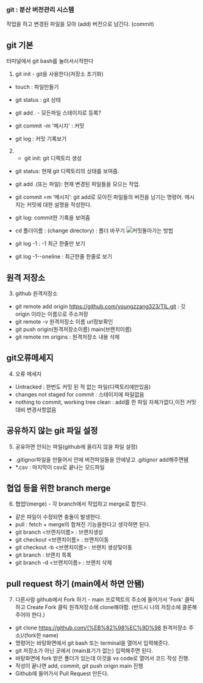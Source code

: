 ### git : 분산 버전관리 시스템

작업을 하고
변경된 파일을 모아 (add)
버전으로 남긴다. (commit)
 ## git 기본

터미널에서 git bash를 눌러서시작한다
1. git init - git을 사용한다(저장소 초기화)
 - touch : 파일만들기
 - git status : git 상태
 - git add . - 모든파일 스테이지로 등록?
 - git commit -m '메시지' : 커밋

 - git log : 커밋 기록보기

2. - git init: git 디렉토리 생성
- git status: 현재 git 디렉토리의 상태를 보여줌.
- git add .(또는 파일): 현재 변경된 파일들을 모으는 작업.
- git commit =m ‘메시지’: git add로 모아진 파일들의 버전을 남기는 명령어. 메시지는 커밋에 대한 설명을 작성한다.
- git log: commit한 기록을 보여줌
- cd 폴더이름 : (change directory)  : 폴더 바꾸기
![커밋돌아가는 방법](/git%EC%9D%B4%20%EB%8F%8C%EC%95%84%EA%B0%80%EB%8A%94%20%EA%B7%B8%EB%A6%BC.PNG)

 - git log -1 : -1 최근 한줄만 보기
 - git log -1--oneline : 최근한줄 한줄로 보기


## 원격 저장소

3. github 원격저장소
 - git remote add  origin https://github.com/youngzzang323/TIL.git : 깃 origin 이라는 이름으로 주소저장
 - git remote -v 원격저장소 이름 url정보확인
 - git push origin(원격저장소이름) main(브랜치이름)
 - git remote rm origins : 원격저장소 내용 삭제

## git오류메세지

4. 오류 메세지
 - Untracked : 한번도 커밋 된 적 없는 파일(디렉토리에만있음)
 - changes not staged for commit : 스테이지에 파일없음
 - nothing to commit, working tree clean : add를 한 파일 자체가없다,이전 커밋대비 변경사항없음

## 공유하지 않는 git 파일 설정
 5. 공유하면 안되는 파일(github에 올리지 않을 파일 설정)
 -  .gitignor파일을 만들어서 안에 버전파일들을 안에넣고 .gitignor add해주면됌
 - *.csv : 마지막이 csv로 끝나는 모드파일

## 협업 등을 위한 branch merge
 6. 협업!(merge) - 각 branch에서 작업하고 merge로 합친다.

  - 같은 파일이 수정되면 충돌이 발생한다.
  - pull : fetch + merge의 합쳐진 기능을한다고 생각하면 된다.
  - git branch <브랜치이름> : 브랜치생성
 - git checkout <브랜치이름> : 브랜치이동
 - git checkout -b <브랜치이름> : 브랜치 생성및이동
  - git branch : 브랜치 목록
  - git branch -d <브랜치이름> : 브랜치 삭제

## pull request 하기 (main에서 하면 안됌)
  7. 다른사람 github에서 Fork 하기
    - main 프로젝트의 주소에 들어가서 'Fork' 클릭하고 Create Fork 클릭
원격저장소에 clone해야함. (반드시 나의 저장소에 클론해주어야 한다.)
- git clone https://github.com/(%EB%82%98%EC%9D%98 원격저장소 주소)/(fork한 name)
- 명령어는 바탕화면에서 git bash 또는 terminal을 열어서 입력해준다.
- git 저장소가 아닌 곳에서 (main표기가 없는) 입력해주면 된다.
- 바탕화면에 fork 받은 폴더가 있는데 이것을 vs code로 열어서 코드 작성 진행.
- 작성이 끝나면 add, commit, git push origin main 진행
- Github에 들어가서 Pull Request 만든다.

